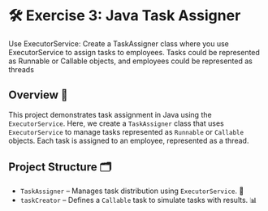 # 🛠️ Exercise 3: Java Task Assigner

Use ExecutorService: Create a TaskAssigner class where you use ExecutorService
to assign tasks to employees. Tasks could be represented as Runnable or Callable objects,
and employees could be represented as threads

## Overview 📜
This project demonstrates task assignment in Java using the `ExecutorService`. Here, we create a `TaskAssigner` class that uses `ExecutorService` to manage tasks represented as `Runnable` or `Callable` objects. Each task is assigned to an employee, represented as a thread.

## Project Structure 🗂️
- `TaskAssigner` – Manages task distribution using `ExecutorService`. 🚀
- `taskCreator` – Defines a `Callable` task to simulate tasks with results. 📊

